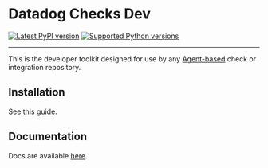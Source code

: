 # Datadog Checks Dev

[![Latest PyPI version][1]][3]
[![Supported Python versions][2]][3]

-----

This is the developer toolkit designed for use by any [Agent-based][5] check or
integration repository.


## Installation

See [this guide][6].

## Documentation

Docs are available [here][7].

[1]: https://img.shields.io/pypi/v/datadog-checks-dev.svg
[2]: https://img.shields.io/pypi/pyversions/datadog-checks-dev.svg
[3]: https://pypi.org/project/datadog-checks-dev/
[5]: https://github.com/DataDog/datadog-agent
[6]: https://datadoghq.dev/integrations-core/setup/#ddev
[7]: https://datadoghq.dev/integrations-core/ddev/about/

